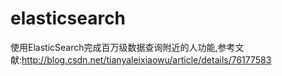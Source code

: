 # elasticsearch
使用ElasticSearch完成百万级数据查询附近的人功能,参考文献:http://blog.csdn.net/tianyaleixiaowu/article/details/76177583
